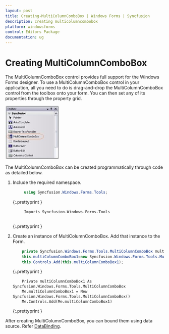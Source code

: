 ```yaml
---
layout: post
title: Creating-MultiColumnComboBox | Windows Forms | Syncfusion
description: creating multicolumncombobox
platform: windowsforms
control: Editors Package
documentation: ug
---
```


# Creating MultiColumnComboBox

The MultiColumnComboBox control provides full support for the Windows Forms designer. To use a MultiColumnComboBox control in your application, all you need to do is drag-and-drop the MultiColumnComboBox control from the toolbox onto your form. You can then set any of its properties through the property grid. 

![](Overview_images/Overview_img324.jpeg) 


The MultiColumnComboBox can be created programmatically through code as detailed below.

1. Include the required namespace.

   ~~~ cs
		using Syncfusion.Windows.Forms.Tools;

   ~~~
   {:.prettyprint }

   ~~~ vbnet
		Imports Syncfusion.Windows.Forms.Tools
 
   ~~~
   {:.prettyprint }

2. Create an instance of MultiColumnComboBox. Add that instance to the Form.

   ~~~ cs
	   private Syncfusion.Windows.Forms.Tools.MultiColumnComboBox multiColumnComboBox1;
	   this.multiColumnComboBox1=new Syncfusion.Windows.Forms.Tools.MultiColumnComboBox();
	   this.Controls.Add(this.multiColumnComboBox1);

   ~~~
   {:.prettyprint }

   ~~~ vbnet
	   Private multiColumnComboBox1 As Syncfusion.Windows.Forms.Tools.MultiColumnComboBox
	   Me.multiColumnComboBox1 = New Syncfusion.Windows.Forms.Tools.MultiColumnComboBox()
	   Me.Controls.Add(Me.multiColumnComboBox1)

   ~~~
   {:.prettyprint }

After creating MultiColumnComboBox, you can bound them using data source. Refer [DataBinding](/windowsforms/multicolumncombobox/data-binding).


